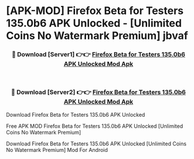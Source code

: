 # [APK-MOD] Firefox Beta for Testers 135.0b6 APK Unlocked - [Unlimited Coins No Watermark Premium] jbvaf



<div align="center">
<h3>🔴 Download [Server1] 👉👉 <a href="https://momento.my/?title=Firefox_Beta_for_Testers_135.0b6_APK_Unlocked">Firefox Beta for Testers 135.0b6 APK Unlocked Mod Apk</a></h3><br>

<h3>🔴 Download [Server2] 👉👉 <a href="https://momento.my/?title=Firefox_Beta_for_Testers_135.0b6_APK_Unlocked">Firefox Beta for Testers 135.0b6 APK Unlocked Mod Apk</a></h3>
</div>



Download Firefox Beta for Testers 135.0b6 APK Unlocked 

Free APK MOD Firefox Beta for Testers 135.0b6 APK Unlocked [Unlimited Coins No Watermark Premium]

Download Firefox Beta for Testers 135.0b6 APK Unlocked [Unlimited Coins No Watermark Premium] Mod For Android

